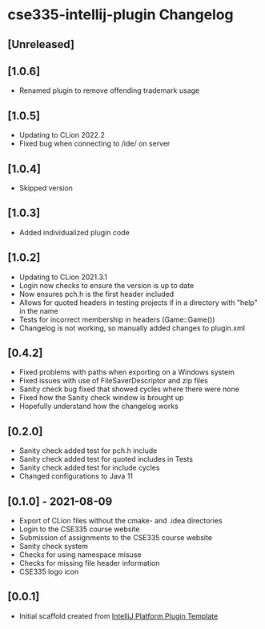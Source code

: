 <!-- Keep a Changelog guide -> https://keepachangelog.com -->

# cse335-intellij-plugin Changelog

## [Unreleased]

## [1.0.6]
- Renamed plugin to remove offending trademark usage

## [1.0.5]
- Updating to CLion 2022.2
- Fixed bug when connecting to /ide/ on server

## [1.0.4]
- Skipped version

## [1.0.3]
- Added individualized plugin code

## [1.0.2]
- Updating to CLion 2021.3.1
- Login now checks to ensure the version is up to date
- Now ensures pch.h is the first header included
- Allows for quoted headers in testing projects if in a directory with "help" in the name
- Tests for incorrect membership in headers (Game::Game())
- Changelog is not working, so manually added changes to plugin.xml

## [0.4.2]
- Fixed problems with paths when exporting on a Windows system
- Fixed issues with use of FileSaverDescriptor and zip files
- Sanity check bug fixed that showed cycles where there were none
- Fixed how the Sanity check window is brought up
- Hopefully understand how the changelog works

## [0.2.0]
- Sanity check added test for pch.h include
- Sanity check added test for quoted includes in Tests
- Sanity check added test for include cycles
- Changed configurations to Java 11

## [0.1.0] - 2021-08-09
- Export of CLion files without the cmake- and .idea directories
- Login to the CSE335 course website
- Submission of assignments to the CSE335 course website
- Sanity check system
- Checks for using namespace misuse
- Checks for missing file header information
- CSE335 logo icon

## [0.0.1]
- Initial scaffold created from [IntelliJ Platform Plugin Template](https://github.com/JetBrains/intellij-platform-plugin-template)